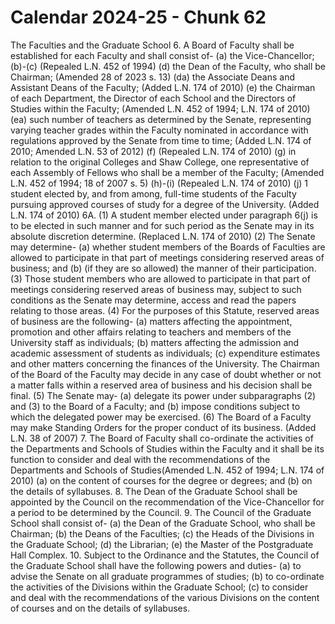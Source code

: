 # Calendar 2024-25 - Chunk 62

<!-- Chunk tokens: 905, Enriched tokens: 911 -->

The Faculties and the Graduate School
6. A Board of Faculty shall be established for each Faculty and shall consist of-
(a) the Vice-Chancellor;
(b)-(c) (Repealed L.N. 452 of 1994)
(d) the Dean of the Faculty, who shall be Chairman; (Amended 28 of 2023 s. 13)
(da)  the Associate Deans and Assistant Deans of the Faculty; (Added L.N. 174 of 2010)
(e) the Chairman of each Department, the Director of each School and the Directors of Studies within the Faculty; (Amended L.N. 452 of 1994; L.N. 174 of 2010)
(ea)  such  number of teachers as determined by the Senate, representing varying teacher grades within the Faculty nominated in accordance with regulations approved by the Senate from time to time; (Added L.N. 174 of 2010; Amended L.N. 53 of 2012)
(f) (Repealed L.N. 174 of 2010)
(g) in relation to the original Colleges and Shaw College, one representative of each Assembly of Fellows who shall be a member of the Faculty; (Amended L.N. 452 of 1994; 18 of 2007 s. 5)
(h)-(i) (Repealed L.N. 174 of 2010)
(j) 1  student elected by, and from among, full-time students of the Faculty pursuing approved courses of study for a degree of the University. (Added L.N. 174 of 2010)
6A. (1) A student member elected under paragraph 6(j) is to be elected in such manner and for such period as the Senate may in its absolute discretion determine. (Replaced L.N. 174 of 2010)
(2) The Senate may determine-
(a) whether student members of the Boards of Faculties are allowed to participate in that part of meetings considering reserved areas of business; and
(b) (if they are so allowed) the manner of their participation.
(3) Those student members who are allowed to participate in that part of meetings considering reserved areas of business may, subject to such conditions as the Senate may determine, access and read the papers relating to those areas.
(4) For the purposes of this Statute, reserved areas of business are the following-
(a) matters affecting the appointment, promotion and other affairs relating to teachers and members of the University staff as individuals;
(b) matters affecting the admission and academic assessment of students as individuals;
(c) expenditure estimates and other matters concerning the finances of the University.
The Chairman of the Board of the Faculty may decide in any case of doubt whether or not a matter falls within a reserved area of business and his decision shall be final.
(5) The Senate may-
(a) delegate its power under subparagraphs (2) and (3) to the Board of a Faculty; and
(b) impose conditions subject to which the delegated power may be exercised.
(6) The Board of a Faculty may make Standing Orders for the proper conduct of its business. (Added L.N. 38 of 2007)
7. The Board of Faculty shall co-ordinate the activities of the Departments and Schools of Studies within the Faculty and it shall be its function to consider and deal with the recommendations of the Departments and Schools of Studies(Amended L.N. 452 of 1994; L.N. 174 of 2010)
(a) on the content of courses for the degree or degrees; and
(b) on the details of syllabuses.
8. The Dean of the Graduate School shall be appointed by the Council on the recommendation of the Vice-Chancellor for a period to be determined by the Council.
9. The Council of the Graduate School shall consist of-
(a) the Dean of the Graduate School, who shall be Chairman;
(b) the Deans of the Faculties;
(c) the Heads of the Divisions in the Graduate School;
(d) the Librarian;
(e) the Master of the Postgraduate Hall Complex.
10. Subject to the Ordinance and the Statutes, the Council of the Graduate School shall have the following powers and duties-
(a) to advise the Senate on all graduate programmes of studies;
(b) to co-ordinate the activities of the Divisions within the Graduate School;
(c) to consider and deal with the recommendations of the various Divisions on the content of courses and on the details of syllabuses.